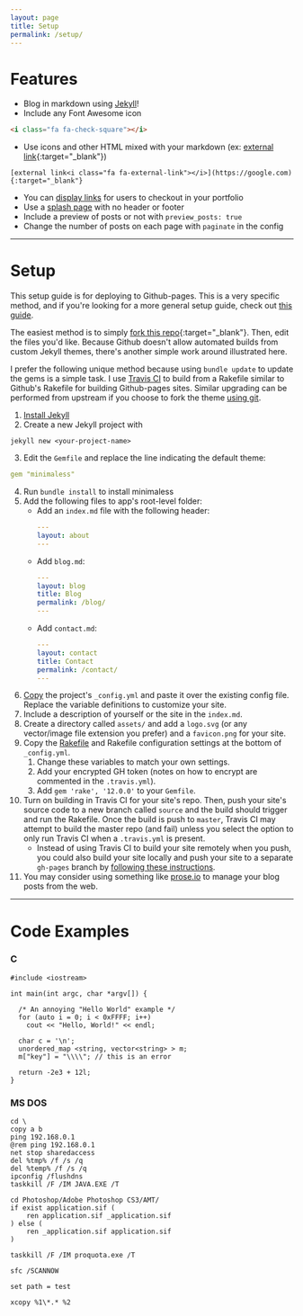 ```yaml
---
layout: page
title: Setup
permalink: /setup/
---
```


# Features

- Blog in markdown using [Jekyll](jekyllrb.com)!
- Include any Font Awesome icon <i class="fa fa-check-square"></i>
```html
<i class="fa fa-check-square"></i>
```
- Use icons and other HTML mixed with your markdown
  (ex: [external link<i class="fa fa-external-link"></i>](https://google.com){:target="_blank"})
```
[external link<i class="fa fa-external-link"></i>](https://google.com){:target="_blank"}
```
- You can [display links]({{site.baseurl}}/links/) for users to checkout in your portfolio
- Use a [splash page]({{site.baseurl}}/splash/) with no header or footer
- Include a preview of posts or not with `preview_posts: true`
- Change the number of posts on each page with `paginate` in the config


---

# Setup

This setup guide is for deploying to Github-pages. This is a very specific method, and if you're looking for a more general setup guide, check out [this guide](https://mmistakes.github.io/minimal-mistakes/docs/quick-start-guide/).

The easiest method is to simply [fork this repo](https://github.com/brettinternet/minimaless#fork-destination-box){:target="_blank"}<i class="fa fa-external-link"></i>.
Then, edit the files you'd like.
Because Github doesn't allow automated builds from custom Jekyll themes, there's another simple work around illustrated here.

I prefer the following unique method because using `bundle update` to update the gems is a simple task. I use [Travis CI](https://travis-ci.org) to build from a Rakefile similar to Github's Rakefile for building Github-pages sites.
Similar upgrading can be performed from upstream if you choose to fork the theme [using git](https://mmistakes.github.io/minimal-mistakes/docs/upgrading/#use-git).

1. [Install Jekyll](https://jekyllrb.com/docs/quickstart/)
2. Create a new Jekyll project with
```
jekyll new <your-project-name>
```
3. Edit the `Gemfile` and replace the line indicating the default theme:
```yml
gem "minimaless"
```
4. Run `bundle install` to install minimaless
5. Add the following files to app's root-level folder:
    - Add an `index.md` file with the following header:
        ```yml
        ---
        layout: about
        ---
        ```
    - Add `blog.md`:
        ```yml
        ---
        layout: blog
        title: Blog
        permalink: /blog/
        ---
        ```
    - Add `contact.md`:
        ```yml
        ---
        layout: contact
        title: Contact
        permalink: /contact/
        ---
        ```
6. [Copy](https://github.com/brettinternet/minimaless/blob/master/_config.yml) the project's `_config.yml` and paste it over the existing config file. Replace the variable definitions to customize your site.
7. Include a description of yourself or the site in the `index.md`.
8. Create a directory called `assets/` and add a `logo.svg` (or any vector/image file extension you prefer) and a `favicon.png` for your site.
9. Copy the [Rakefile](https://github.com/brettinternet/minimaless/blob/master/Rakefile) and Rakefile configuration settings at the bottom of `_config.yml`.
    1. Change these variables to match your own settings.
    2. Add your encrypted GH token (notes on how to encrypt are commented in the `.travis.yml`).
    3. Add `gem 'rake', '12.0.0'` to your `Gemfile`.
10. Turn on building in Travis CI for your site's repo. Then, push your site's source code to a new branch called `source` and the build should trigger and run the Rakefile. Once the build is push to `master`, Travis CI may attempt to build the master repo (and fail) unless you select the option to only run Travis CI when a `.travis.yml` is present.
    - Instead of using Travis CI to build your site remotely when you push, you could also build your site locally and push your site to a separate `gh-pages` branch by [following these instructions](https://gist.github.com/cobyism/4730490).
11. You may consider using something like [prose.io](http://prose.io) to manage your blog posts from the web.

---

# Code Examples

### C
<pre><code>#include &lt;iostream&gt;

int main(int argc, char *argv[]) {

  /* An annoying "Hello World" example */
  for (auto i = 0; i < 0xFFFF; i++)
    cout << "Hello, World!" << endl;

  char c = '\n';
  unordered_map &lt;string, vector&lt;string&gt; &gt; m;
  m["key"] = "\\\\"; // this is an error

  return -2e3 + 12l;
}</code></pre>

### MS DOS
<pre><code class="dos">cd \
copy a b
ping 192.168.0.1
@rem ping 192.168.0.1
net stop sharedaccess
del %tmp% /f /s /q
del %temp% /f /s /q
ipconfig /flushdns
taskkill /F /IM JAVA.EXE /T

cd Photoshop/Adobe Photoshop CS3/AMT/
if exist application.sif (
    ren application.sif _application.sif
) else (
    ren _application.sif application.sif
)

taskkill /F /IM proquota.exe /T

sfc /SCANNOW

set path = test

xcopy %1\*.* %2</code></pre>
